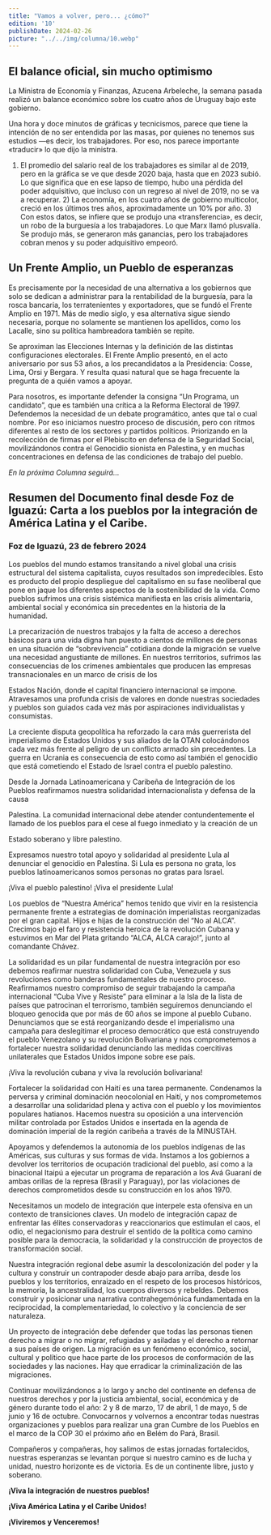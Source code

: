 ```yaml
---
title: "Vamos a volver, pero... ¿cómo?"
edition: '10'
publishDate: 2024-02-26
picture: "../../img/columna/10.webp"
---
```


## El balance oficial, sin mucho optimismo

La Ministra de Economía y Finanzas, Azucena Arbeleche, la semana pasada realizó un balance económico sobre los cuatro años de Uruguay bajo este gobierno.

Una hora y doce minutos de gráficas y tecnicismos, parece que tiene la intención de no ser entendida por las masas, por quienes no tenemos sus estudios —es decir, los trabajadores. Por eso, nos parece importante «traducir» lo que dijo la ministra.

1) El promedio del salario real de los trabajadores es similar al de 2019, pero en la gráfica se ve que desde 2020 baja, hasta que en 2023 subió. Lo que significa que en ese lapso de tiempo, hubo una pérdida del poder adquisitivo, que incluso con un regreso al nivel de 2019, no se va a recuperar. 2) La economía, en los cuatro años de gobierno multicolor, creció en los últimos tres años, aproximadamente un 10% por año. 3) Con estos datos, se infiere que se produjo una «transferencia», es decir, un robo de la burguesía a los trabajadores. Lo que Marx llamó plusvalía. Se produjo más, se generaron más ganancias, pero los trabajadores cobran menos y su poder adquisitivo empeoró. 


## Un Frente Amplio, un Pueblo de esperanzas

Es precisamente por la necesidad de una alternativa a los gobiernos que solo se dedican a administrar para la rentabilidad de la burguesía, para la rosca bancaria, los terratenientes y exportadores, que se fundó el Frente Amplio en 1971. Más de medio siglo, y esa alternativa sigue siendo necesaria, porque no solamente se mantienen los apellidos, como los Lacalle, sino su política hambreadora también se repite.

Se aproximan las Elecciones Internas y la definición de las distintas configuraciones electorales. El Frente Amplio presentó, en el acto aniversario por sus 53 años, a los precandidatos a la Presidencia: Cosse, Lima, Orsi y Bergara. Y resulta quasi natural que se haga frecuente la pregunta de a quién vamos a apoyar.

Para nosotros, es importante defender la consigna “Un Programa, un candidato”, que es también una crítica a la Reforma Electoral de 1997. Defendemos la necesidad de un debate programático, antes que tal o cual nombre. Por eso iniciamos nuestro proceso de discusión, pero con ritmos diferentes al resto de los sectores y partidos políticos. Priorizando en la recolección de firmas por el Plebiscito en defensa de la Seguridad Social, movilizándonos contra el Genocidio sionista en Palestina, y en muchas concentraciones en defensa de las condiciones de trabajo del pueblo.

_En la próxima Columna seguirá…_


## Resumen del Documento final desde Foz de Iguazú: Carta a los pueblos por la integración de América Latina y el Caribe.


### Foz de Iguazú, 23 de febrero 2024

Los pueblos del mundo estamos transitando a nivel global una crisis estructural del sistema capitalista, cuyos resultados son impredecibles. Esto es producto del propio despliegue del capitalismo en su fase neoliberal que pone en jaque los diferentes aspectos de la sostenibilidad de la vida. Como pueblos sufrimos una crisis sistémica manifiesta en las crisis alimentaria, ambiental social y económica sin precedentes en la historia de la humanidad.

La precarización de nuestros trabajos y la falta de acceso a derechos básicos para una vida digna han puesto a cientos de millones de personas en una situación de “sobrevivencia” cotidiana donde la migración se vuelve una necesidad angustiante de millones. En nuestros territorios, sufrimos las consecuencias de los crímenes ambientales que producen las empresas transnacionales en un marco de crisis de los

Estados Nación, donde el capital financiero internacional se impone. Atravesamos una profunda crisis de valores en donde nuestras sociedades y pueblos son guiados cada vez más por aspiraciones individualistas y consumistas.

La creciente disputa geopolítica ha reforzado la cara más guerrerista del imperialismo de Estados Unidos y sus aliados de la OTAN colocándonos cada vez más frente al peligro de un conflicto armado sin precedentes. La guerra en Ucrania es consecuencia de esto como así también el genocidio que está cometiendo el Estado de Israel contra el pueblo palestino.

Desde la Jornada Latinoamericana y Caribeña de Integración de los Pueblos reafirmamos nuestra solidaridad internacionalista y defensa de la causa

Palestina. La comunidad internacional debe atender contundentemente el llamado de los pueblos para el cese al fuego inmediato y la creación de un

Estado soberano y libre palestino.

Expresamos nuestro total apoyo y solidaridad al presidente Lula al denunciar el genocidio en Palestina. Si Lula es persona no grata, los pueblos latinoamericanos somos personas no gratas para Israel.

¡Viva el pueblo palestino! ¡Viva el presidente Lula!

Los pueblos de “Nuestra América” hemos tenido que vivir en la resistencia permanente frente a estrategias de dominación imperialistas reorganizadas por el gran capital. Hijos e hijas de la construcción del “No al ALCA”. Crecimos bajo el faro y resistencia heroica de la revolución Cubana y estuvimos en Mar del Plata gritando “ALCA, ALCA carajo!”, junto al comandante Chávez.

La solidaridad es un pilar fundamental de nuestra integración por eso debemos reafirmar nuestra solidaridad con Cuba, Venezuela y sus revoluciones como banderas fundamentales de nuestro proceso. Reafirmamos nuestro compromiso de seguir trabajando la campaña internacional “Cuba Vive y Resiste” para eliminar a la Isla de la lista de países que patrocinan el terrorismo, también seguiremos denunciando el bloqueo genocida que por más de 60 años se impone al pueblo Cubano. Denunciamos que se está reorganizando desde el imperialismo una campaña para deslegitimar el proceso democrático que está construyendo el pueblo Venezolano y su revolución Bolivariana y nos comprometemos a fortalecer nuestra solidaridad denunciando las medidas coercitivas unilaterales que Estados Unidos impone sobre ese país.

¡Viva la revolución cubana y viva la revolución bolivariana!

Fortalecer la solidaridad con Haití es una tarea permanente. Condenamos la perversa y criminal dominación neocolonial en Haití, y nos comprometemos a desarrollar una solidaridad plena y activa con el pueblo y los movimientos populares hatianos. Hacemos nuestra su oposición a una intervención militar controlada por Estados Unidos e insertada en la agenda de dominación imperial de la región caribeña a través de la MINUSTAH. 

Apoyamos y defendemos la autonomía de los pueblos indígenas de las Américas, sus culturas y sus formas de vida. Instamos a los gobiernos a devolver los territorios de ocupación tradicional del pueblo, así como a la binacional Itaipú a ejecutar un programa de reparación a los Avá Guaraní de ambas orillas de la represa (Brasil y Paraguay), por las violaciones de derechos comprometidos desde su construcción en los años 1970.

Necesitamos un modelo de integración que interpele esta ofensiva en un contexto de transiciones claves. Un modelo de integración capaz de enfrentar las élites conservadoras y reaccionarios que estimulan el caos, el odio, el negacionismo para destruir el sentido de la política como camino posible para la democracia, la solidaridad y la construcción de proyectos de transformación social.

Nuestra integración regional debe asumir la descolonización del poder y la cultura y construir un contrapoder desde abajo para arriba, desde los pueblos y los territorios, enraizado en el respeto de los procesos históricos, la memoria, la ancestralidad, los cuerpos diversos y rebeldes. Debemos construir y posicionar una narrativa contrahegemónica fundamentada en la reciprocidad, la complementariedad, lo colectivo y la conciencia de ser naturaleza.

Un proyecto de integración debe defender que todas las personas tienen derecho a migrar o no migrar, refugiadas y asiladas  y el derecho a retornar a sus países de origen. La migración es un fenómeno económico, social, cultural y político que hace parte de los procesos de conformación de las sociedades y las naciones. Hay que erradicar la criminalización de las migraciones. 

Continuar movilizándonos a lo largo y ancho del continente en defensa de nuestros derechos y por la justicia ambiental, social, económica y de género durante todo el año: 2 y 8 de marzo, 17 de abril, 1 de mayo, 5 de junio y 16 de octubre. Convocarnos y volvernos a encontrar todas nuestras organizaciones y pueblos para realizar una gran Cumbre de los Pueblos en el marco de la COP 30 el próximo año en Belém do Pará, Brasil.

Compañeros y compañeras, hoy salimos de estas jornadas fortalecidos, nuestras esperanzas se levantan porque si nuestro camino es de lucha y unidad, nuestro horizonte es de victoria. Es de un continente libre, justo y soberano.

**¡Viva la integración de nuestros pueblos!**

**¡Viva América Latina y el Caribe Unidos!**

**¡Viviremos y Venceremos!**